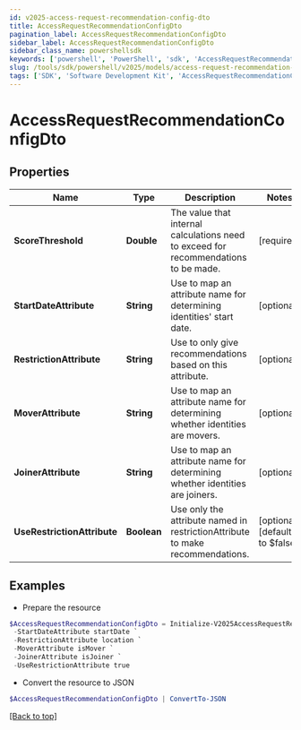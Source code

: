 ```yaml
---
id: v2025-access-request-recommendation-config-dto
title: AccessRequestRecommendationConfigDto
pagination_label: AccessRequestRecommendationConfigDto
sidebar_label: AccessRequestRecommendationConfigDto
sidebar_class_name: powershellsdk
keywords: ['powershell', 'PowerShell', 'sdk', 'AccessRequestRecommendationConfigDto', 'V2025AccessRequestRecommendationConfigDto'] 
slug: /tools/sdk/powershell/v2025/models/access-request-recommendation-config-dto
tags: ['SDK', 'Software Development Kit', 'AccessRequestRecommendationConfigDto', 'V2025AccessRequestRecommendationConfigDto']
---
```



# AccessRequestRecommendationConfigDto

## Properties

Name | Type | Description | Notes
------------ | ------------- | ------------- | -------------
**ScoreThreshold** | **Double** | The value that internal calculations need to exceed for recommendations to be made. | [required]
**StartDateAttribute** | **String** | Use to map an attribute name for determining identities' start date. | [optional] 
**RestrictionAttribute** | **String** | Use to only give recommendations based on this attribute. | [optional] 
**MoverAttribute** | **String** | Use to map an attribute name for determining whether identities are movers. | [optional] 
**JoinerAttribute** | **String** | Use to map an attribute name for determining whether identities are joiners. | [optional] 
**UseRestrictionAttribute** | **Boolean** | Use only the attribute named in restrictionAttribute to make recommendations. | [optional] [default to $false]

## Examples

- Prepare the resource
```powershell
$AccessRequestRecommendationConfigDto = Initialize-V2025AccessRequestRecommendationConfigDto  -ScoreThreshold 0.5 `
 -StartDateAttribute startDate `
 -RestrictionAttribute location `
 -MoverAttribute isMover `
 -JoinerAttribute isJoiner `
 -UseRestrictionAttribute true
```

- Convert the resource to JSON
```powershell
$AccessRequestRecommendationConfigDto | ConvertTo-JSON
```


[[Back to top]](#) 

